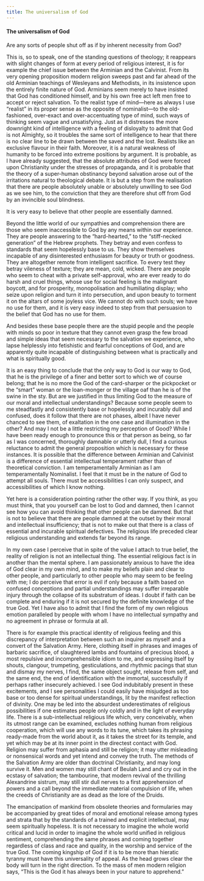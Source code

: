 ```yaml
---
title: The universalism of God
---
```

#### The universalism of God

Are any sorts of people shut off as if by inherent necessity from God?

This is, so to speak, one of the standing questions of theology; it
reappears with slight changes of form at every period of religious
interest, it is for example the chief issue between the Arminian and the
Calvinist. From its very opening proposition modern religion sweeps past
and far ahead of the old Arminian teachings of Wesleyans and Methodists,
in its insistence upon the entirely finite nature of God. Arminians seem
merely to have insisted that God has conditioned himself, and by his own
free act left men free to accept or reject salvation. To the realist
type of mind—here as always I use “realist” in its proper sense as the
opposite of nominalist—to the old-fashioned, over-exact and
over-accentuating type of mind, such ways of thinking seem vague and
unsatisfying. Just as it distresses the more downright kind of
intelligence with a feeling of disloyalty to admit that God is not
Almighty, so it troubles the same sort of intelligence to hear that
there is no clear line to be drawn between the saved and the lost.
Realists like an exclusive flavour in their faith. Moreover, it is a
natural weakness of humanity to be forced into extreme positions by
argument. It is probable, as I have already suggested, that the absolute
attributes of God were forced upon Christianity under the stresses of
propaganda, and it is probable that the theory of a super-human
obstinancy beyond salvation arose out of the irritations natural to
theological debate. It is but a step from the realisation that there are
people absolutely unable or absolutely unwilling to see God as we see
him, to the conviction that they are therefore shut off from God by an
invincible soul blindness.

It is very easy to believe that other people are essentially damned.

Beyond the little world of our sympathies and comprehension there are
those who seem inaccessible to God by any means within our experience.
They are people answering to the “hard-hearted,” to the “stiff-necked
generation” of the Hebrew prophets. They betray and even confess to
standards that seem hopelessly base to us. They show themselves
incapable of any disinterested enthusiasm for beauty or truth or
goodness. They are altogether remote from intelligent sacrifice. To
every test they betray vileness of texture; they are mean, cold, wicked.
There are people who seem to cheat with a private self-approval, who are
ever ready to do harsh and cruel things, whose use for social feeling is
the malignant boycott, and for prosperity, monopolisation and
humiliating display; who seize upon religion and turn it into
persecution, and upon beauty to torment it on the altars of some joyless
vice. We cannot do with such souls; we have no use for them, and it is
very easy indeed to step from that persuasion to the belief that God has
no use for them.

And besides these base people there are the stupid people and the people
with minds so poor in texture that they cannot even grasp the few broad
and simple ideas that seem necessary to the salvation we experience, who
lapse helplessly into fetishistic and fearful conceptions of God, and
are apparently quite incapable of distinguishing between what is
practically and what is spiritually good.

It is an easy thing to conclude that the only way to God is our way to
God, that he is the privilege of a finer and better sort to which we of
course belong; that he is no more the God of the card-sharper or the
pickpocket or the “smart” woman or the loan-monger or the village oaf
than he is of the swine in the sty. But are we justified in thus
limiting God to the measure of our moral and intellectual
understandings? Because some people seem to me steadfastly and
consistently base or hopelessly and incurably dull and confused, does it
follow that there are not phases, albeit I have never chanced to see
them, of exaltation in the one case and illumination in the other? And
may I not be a little restricting my perception of Good? While I have
been ready enough to pronounce this or that person as being, so far as I
was concerned, thoroughly damnable or utterly dull, I find a curious
reluctance to admit the general proposition which is necessary for these
instances. It is possible that the difference between Arminian and
Calvinist is a difference of essential intellectual temperament rather
than of theoretical conviction. I am temperamentally Arminian as I am
temperamentally Nominalist. I feel that it must be in the nature of God
to attempt all souls. There must be accessibilities I can only suspect,
and accessibilities of which I know nothing.

Yet here is a consideration pointing rather the other way. If you think,
as you must think, that you yourself can be lost to God and damned, then
I cannot see how you can avoid thinking that other people can be damned.
But that is not to believe that there are people damned at the outset by
their moral and intellectual insufficiency; that is not to make out that
there is a class of essential and incurable spiritual defectives. The
religious life preceded clear religious understanding and extends far
beyond its range.

In my own case I perceive that in spite of the value I attach to true
belief, the reality of religion is not an intellectual thing. The
essential religious fact is in another than the mental sphere. I am
passionately anxious to have the idea of God clear in my own mind, and
to make my beliefs plain and clear to other people, and particularly to
other people who may seem to be feeling with me; I do perceive that
error is evil if only because a faith based on confused conceptions and
partial understandings may suffer irreparable injury through the
collapse of its substratum of ideas. I doubt if faith can be complete
and enduring if it is not secured by the definite knowledge of the true
God. Yet I have also to admit that I find the form of my own religious
emotion paralleled by people with whom I have no intellectual sympathy
and no agreement in phrase or formula at all.

There is for example this practical identity of religious feeling and
this discrepancy of interpretation between such an inquirer as myself
and a convert of the Salvation Army. Here, clothing itself in phrases
and images of barbaric sacrifice, of slaughtered lambs and fountains of
precious blood, a most repulsive and incomprehensible idiom to me, and
expressing itself by shouts, clangour, trumpeting, gesticulations, and
rhythmic pacings that stun and dismay my nerves, I find, the same object
sought, release from self, and the same end, the end of identification
with the immortal, successfully if perhaps rather insecurely achieved. I
see God indubitably present in these excitements, and I see
personalities I could easily have misjudged as too base or too dense for
spiritual understandings, lit by the manifest reflection of divinity.
One may be led into the absurdest underestimates of religious
possibilities if one estimates people only coldly and in the light of
everyday life. There is a sub-intellectual religious life which, very
conceivably, when its utmost range can be examined, excludes nothing
human from religious cooperation, which will use any words to its tune,
which takes its phrasing ready-made from the world about it, as it takes
the street for its temple, and yet which may be at its inner point in
the directest contact with God. Religion may suffer from aphasia and
still be religion; it may utter misleading or nonsensical words and yet
intend and convey the truth. The methods of the Salvation Army are older
than doctrinal Christianity, and may long survive it. Men and women may
still chant of Beulah Land and cry out in the ecstasy of salvation; the
tambourine, that modern revival of the thrilling Alexandrine sistrum,
may still stir dull nerves to a first apprehension of powers and a call
beyond the immediate material compulsion of life, when the creeds of
Christianity are as dead as the lore of the Druids.

The emancipation of mankind from obsolete theories and formularies may
be accompanied by great tides of moral and emotional release among types
and strata that by the standards of a trained and explicit intellectual,
may seem spiritually hopeless. It is not necessary to imagine the whole
world critical and lucid in order to imagine the whole world unified in
religious sentiment, comprehending the same phrases and coming together
regardless of class and race and quality, in the worship and service of
the true God. The coming kingship of God if it is to be more than
hieratic tyranny must have this universality of appeal. As the head
grows clear the body will turn in the right direction. To the mass of
men modern religion says, “This is the God it has always been in your
nature to apprehend.”
